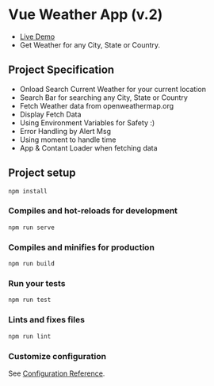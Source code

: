 # Vue Weather App (v.2)

- <a href="https://vueather-app-v2.netlify.app/">Live Demo</a>
- Get Weather for any City, State or Country.

## Project Specification

- Onload Search Current Weather for your current location
- Search Bar for searching any City, State or Country
- Fetch Weather data from openweathermap.org
- Display Fetch Data
- Using Environment Variables for Safety :)
- Error Handling by Alert Msg
- Using moment to handle time
- App & Contant Loader when fetching data 

## Project setup

```
npm install
```

### Compiles and hot-reloads for development

```
npm run serve
```

### Compiles and minifies for production

```
npm run build
```

### Run your tests

```
npm run test
```

### Lints and fixes files

```
npm run lint
```

### Customize configuration

See [Configuration Reference](https://cli.vuejs.org/config/).
